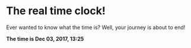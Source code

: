 # The real time clock!

Ever wanted to know what the time is? Well, your journey is about to end!

**The time is Dec 03, 2017, 13:25**